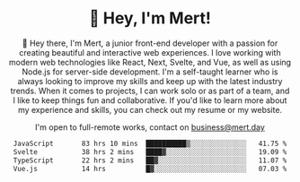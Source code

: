 <div align="center">
  <h1 align="center">👋 Hey, I'm Mert! </h1>
<p>
 🎉 Hey there, I'm Mert, a junior front-end developer with a passion for creating beautiful and interactive web experiences. I love working with modern web technologies like React, Next, Svelte, and Vue, as well as using Node.js for server-side development. I'm a self-taught learner who is always looking to improve my skills and keep up with the latest industry trends. When it comes to projects, I can work solo or as part of a team, and I like to keep things fun and collaborative. If you'd like to learn more about my experience and skills, you can check out my resume or my website.
</p>

  I'm open to full-remote works, contact on [business@mert.day](mailto:business@mert.day) 
  
<!--START_SECTION:waka-->

```txt
JavaScript       83 hrs 10 mins  ██████████▒░░░░░░░░░░░░░░   41.75 %
Svelte           38 hrs 2 mins   ████▓░░░░░░░░░░░░░░░░░░░░   19.09 %
TypeScript       22 hrs 2 mins   ██▓░░░░░░░░░░░░░░░░░░░░░░   11.07 %
Vue.js           14 hrs          █▓░░░░░░░░░░░░░░░░░░░░░░░   07.03 %
```

<!--END_SECTION:waka-->

<!--
I inspired from https://github.com/noirrs
You can check his page too!

Mert Doğu - Front-end Developer - mert.day
--> 
